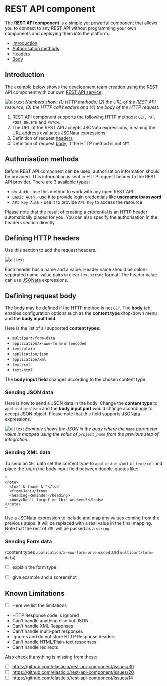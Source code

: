 # REST API component

The **REST API component** is a simple yet powerful component that allows you to connect to any REST API without programming your own components and deploying them into the platform.

*   [Introduction](#introduction)
*   [Authorisation methods](#authorisation-methods)
*   [Headers](#defining-http-headers)
*   [Body](#defining-http-body)


## Introduction

The example below shows the development team creation using the REST API component with our own [REST API service](https://api.elastic.io/docs "elastic.io REST API service").

![alt text](https://cdn.elastic.io/documentation/restapi-component-featuresv2.png "REST API component features")
*Numbers show: (1) HTTP methods, (2) the URL of the REST API resource, (3) the HTTP call headers and (4) the body of the HTTP request.*

1.  REST API component supports the following HTTP methods: `GET`, `PUT`, `POST`, `DELETE` and `PATCH`.
2.  The URL of the REST API accepts JSONata expressions, meaning the URL address evaluates [JSONata](http://jsonata.org/) expressions.
3.  Definition of request [headers](#defining-http-headers)
4.  Definition of request [body](#defining-http-body), if the HTTP method is not `GET`

## Authorisation methods

Before REST API component can be used, authorisation information should be provided. This information is sent in HTTP request header to the REST API provider. There are 3 available types:

*   `No Auth` - use this method to work with any open REST API
*   `Basic Auth` - use it to provide login credentials like **username/password**
*   `API Key Auth` - use it to provide `API Key` to access the resource

Please note that the result of creating a credential is an HTTP header automatically placed for you. You can also specify the authorisation in the headers section directly.


## Defining HTTP headers

Use this section to add the request headers.

![alt text](https://cdn.elastic.io/documentation/rest-api-component-headers-get.png "REST API component Headers field")

Each header has a name and a value. Header name should be colon-separated name-value pairs in clear-text `string` format. The header value can use [JSONata](http://jsonata.org/) expressions.

## Defining request body

The body may be defined if the HTTP method is not `GET`. The **body** tab enables configuration options such as the **content type** drop-down menu and the **body input field**.

Here is the list of all supported **content types**:

*   `multipart/form-data`
*   `application/x-www-form-urlencoded`
*   `text/plain`
*   `application/json`
*   `application/xml`
*   `text/xml`
*   `text/html`

The **body input field** changes according to the chosen content type.

### Sending JSON data

Here is how to send a JSON data in the body. Change the **content type** to `application/json` and the **body input part** would change accordingly to accept JSON object. Please note that this field supports [JSONata](http://jsonata.org) expressions.

![alt text](https://cdn.elastic.io/documentation/restapi-component-body-json-var.png "REST API component Body sending JSON data")
*Example shows the JSON in the body where the `name` parameter value is mapped using the value of `project_name` from the previous step of integration.*

### Sending XML data

To send an `XML` data set the content type to `application/xml` or `text/xml` and place the `XML` in the body input field between double-quotes like:

```
"
<note>
  <to>" & fname & "</to>
  <from>Jani</from>
  <heading>Reminder</heading>
  <body>Don't forget me this weekend!</body>
</note>
"
```
Use a JSONata expression to include and map any values coming from the previous steps. It will be replaced with a real value in the final mapping. Note that the rest of `XML` will be passed as a `string`.

### Sending Form data

(content types `application/x-www-form-urlencoded` and `multipart/form-data`)

- [ ] explain the form type
- [ ] give example and a screenshot


## Known Limitations

- [ ] Here we list the limitations

*   HTTP Response code is ignored
*   Can't handle anything else but JSON
*   Can't handle XML Responses
*   Can't handle multi-part responses
*   Ignores and do not store HTTP Response headers
*   Can't handle HTML/Plain-text responses
*   Can't handle redirects

Also check if anything is missing from these:

- [ ] https://github.com/elasticio/rest-api-component/issues/30
- [ ] https://github.com/elasticio/rest-api-component/issues/20
- [ ] https://github.com/elasticio/rest-api-component/issues/14
